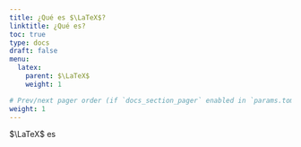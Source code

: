 ```yaml
---
title: ¿Qué es $\LaTeX$?
linktitle: ¿Qué es?
toc: true
type: docs
draft: false
menu:
  latex:
    parent: $\LaTeX$
    weight: 1

# Prev/next pager order (if `docs_section_pager` enabled in `params.toml`)
weight: 1
---
```


$\LaTeX$ es